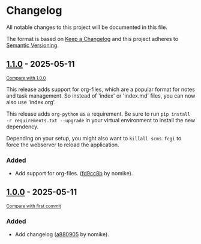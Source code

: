 # Changelog

All notable changes to this project will be documented in this file.

The format is based on [Keep a Changelog](http://keepachangelog.com/en/1.0.0/)
and this project adheres to [Semantic Versioning](http://semver.org/spec/v2.0.0.html).

<!-- insertion marker -->
## [1.1.0](https://github.com/nomike/scms/releases/tag/1.1.0) - 2025-05-11

<small>[Compare with 1.0.0](https://github.com/nomike/scms/compare/1.0.0...1.1.0)</small>

This release adds support for org-files, which are a popular format for notes and task management.
So instead of 'index' or 'index.md' files, you can now also use 'index.org'.

This release adds `org-python` as a requirement. Be sure to run
`pip install -r requirements.txt --upgrade` in your virtual environment to install the new
dependency.

Depending on your setup, you might also want to `killall scms.fcgi` to force the webserver to
reload the application.

### Added

- Add support for org-files. ([fd9cc8b](https://github.com/nomike/scms/commit/fd9cc8bc55ec40677fea707ba6773eb2d5eaea07) by nomike).

## [1.0.0](https://github.com/nomike/scms/releases/tag/1.0.0) - 2025-05-11

<small>[Compare with first commit](https://github.com/nomike/scms/compare/a880905b6acb03a98f817cde20d1dc552536e7e1...1.0.0)</small>

### Added

- Add changelog ([a880905](https://github.com/nomike/scms/commit/a880905b6acb03a98f817cde20d1dc552536e7e1) by nomike).
